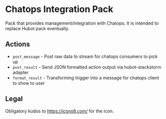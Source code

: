 # Chatops Integration Pack

Pack that provides management/integration with Chatops. It is intended to replace Hubot pack eventually.

## Actions

* `post_message`  - Post raw data to stream for chatops consumers to pick up
* `post_result`   - Send JSON formatted action output via hubot-stackstorm adapter
* `format_result` - Transforming trigger into a message for chatops client to show to user

## Legal

Obligatory kudos to https://icons8.com/ for the icon.
